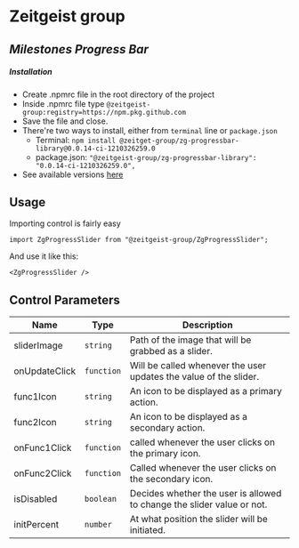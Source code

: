 # Zeitgeist group
## _Milestones Progress Bar_

##### Installation
- Create .npmrc file in the root directory of the project
- Inside .npmrc file type `@zeitgeist-group:registry=https://npm.pkg.github.com`
- Save the file and close.
- There're two ways to install, either from `terminal` line or `package.json`
    - Terminal: `npm install @zeitget-group/zg-progressbar-library@0.0.14-ci-1210326259.0`
    - package.json: `"@zeitgeist-group/zg-progressbar-library": "0.0.14-ci-1210326259.0",`
- See available versions [here](https://github.com/HassanElZarkawy/zg-progressbar-library/packages/)

## Usage
Importing control is fairly easy

    import ZgProgressSlider from "@zeitgeist-group/ZgProgressSlider";
    
And use it like this: 

    <ZgProgressSlider />

## Control Parameters
| Name | Type | Description
| ------ | ------ | ------
| sliderImage | `string` | Path of the image that will be grabbed as a slider.
| onUpdateClick | `function` | Will be called whenever the user updates the value of the slider.
| func1Icon | `string` | An icon to be displayed as a primary action.
| func2Icon | `string` | An icon to be displayed as a secondary action.
| onFunc1Click | `function` | called whenever the user clicks on the primary icon.
| onFunc2Click | `function` | Called whenever the user clicks on the secondary icon.
| isDisabled | `boolean` | Decides whether the user is allowed to change the slider value or not.
| initPercent | `number` | At what position the slider will be initiated.
